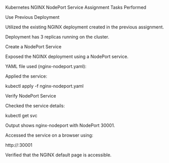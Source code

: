 Kubernetes NGINX NodePort Service Assignment
Tasks Performed

Use Previous Deployment

Utilized the existing NGINX deployment created in the previous assignment.

Deployment has 3 replicas running on the cluster.

Create a NodePort Service

Exposed the NGINX deployment using a NodePort service.

YAML file used (nginx-nodeport.yaml):

Applied the service:

kubectl apply -f nginx-nodeport.yaml


Verify NodePort Service

Checked the service details:

kubectl get svc


Output shows nginx-nodeport with NodePort 30001.

Accessed the service on a browser using:

http://<Node-IP>:30001


Verified that the NGINX default page is accessible.
